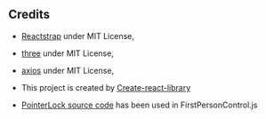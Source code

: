 ## Credits

* [Reactstrap](https://github.com/reactstrap/reactstrap) under MIT License,
* [three](https://github.com/mrdoob/three.js/) under MIT License,
* [axios](https://github.com/axios/axios) under MIT License,

* This project is created by [Create-react-library](https://github.com/transitive-bullshit/create-react-library#readme)
* [PointerLock source code](https://github.com/mrdoob/three.js/blob/dev/examples/misc_controls_pointerlock.html) has been used in FirstPersonControl.js 